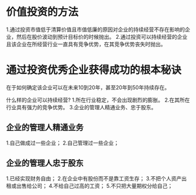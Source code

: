# 价值投资的方法
1.通过投资市值低于清算价值且市值低廉的原因对企业的持续经营不存在影响的企业，然后在股价波动到预计目标价的时候抛出。
2.通过投资可以持续经营的企业且该企业在所经营行业一直具有竞争优势，在其竞争优势丧失时抛出。

# 通过投资优秀企业获得成功的根本秘诀
在于如何确定该企业可以在未来10到20年，甚至20年到50年持续存在。

什么样的企业可以持续经营?
1.所在行业稳定，不会出现剧烈的膨胀。
2.在其所在行业具有强力的竞争优势。
3.企业的管理人精通业务、忠于股东。

## 企业的管理人精通业务
1.自己做成过一些企业；
2.自己管理过一些企业；

## 企业的管理人忠于股东
1.已经实现财务自由；
2.在企业中有股份而不是靠工资生存；
3.不把个人资产出租或出售给公司；
4.不给自己过高的工资；
5.不只把大量期权分给自己；